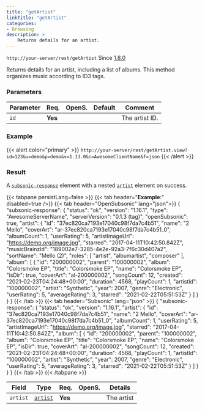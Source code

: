 ```yaml
---
title: "getArtist"
linkTitle: "getArtist"
categories:
- Browsing
description: >
    Returns details for an artist.
---
```


`http://your-server/rest/getArtist` Since [1.8.0](../../subsonic-versions)

Returns details for an artist, including a list of albums. This method organizes music according to ID3 tags.

### Parameters

| Parameter | Req. | OpenS. | Default | Comment |
| --- | --- | --- | --- | --- |
| `id` | **Yes** |  |    | The artist ID. |

### Example

{{< alert color="primary" >}} `http://your-server/rest/getArtist.view?id=123&u=demo&p=demo&v=1.13.0&c=AwesomeClientName&f=json` {{< /alert >}}

### Result

A [`subsonic-response`](../../responses/subsonic-response) element with a nested [`artist`](../../responses/artist) element on success.

{{< tabpane persistLang=false >}}
{{< tab header="**Example**:" disabled=true />}}
{{< tab header="OpenSubsonic" lang="json">}}
{
  "subsonic-response": {
    "status": "ok",
    "version": "1.16.1",
    "type": "AwesomeServerName",
    "serverVersion": "0.1.3 (tag)",
    "openSubsonic": true,
    "artist": {
      "id": "37ec820ca7193e17040c98f7da7c4b51",
      "name": "2 Mello",
      "coverArt": "ar-37ec820ca7193e17040c98f7da7c4b51_0",
      "albumCount": 1,
      "userRating": 5,
      "artistImageUrl": "https://demo.org/image.jpg",
      "starred": "2017-04-11T10:42:50.842Z",
      "musicBrainzId": "189002e7-3285-4e2e-92a3-7f6c30d407a2",
      "sortName": "Mello (2)",
      "roles": [
        "artist",
        "albumartist",
        "composer"
      ],
      "album": [
        {
          "id": "200000002",
          "parent": "100000002",
          "album": "Colorsmoke EP",
          "title": "Colorsmoke EP",
          "name": "Colorsmoke EP",
          "isDir": true,
          "coverArt": "al-200000002",
          "songCount": 12,
          "created": "2021-02-23T04:24:48+00:00",
          "duration": 4568,
          "playCount": 1,
          "artistId": "100000002",
          "artist": "Synthetic",
          "year": 2007,
          "genre": "Electronic",
          "userRating": 5,
          "averageRating": 3,
          "starred": "2021-02-22T05:51:53Z"
        }
      ]
    }
  }
}
{{< /tab >}}
{{< tab header="Subsonic" lang="json" >}}
{
  "subsonic-response": {
    "status": "ok",
    "version": "1.16.1",
    "artist": {
      "id": "37ec820ca7193e17040c98f7da7c4b51",
      "name": "2 Mello",
      "coverArt": "ar-37ec820ca7193e17040c98f7da7c4b51_0",
      "albumCount": 1,
      "userRating": 5,
      "artistImageUrl": "https://demo.org/image.jpg",
      "starred": "2017-04-11T10:42:50.842Z",
      "album": [
        {
          "id": "200000002",
          "parent": "100000002",
          "album": "Colorsmoke EP",
          "title": "Colorsmoke EP",
          "name": "Colorsmoke EP",
          "isDir": true,
          "coverArt": "al-200000002",
          "songCount": 12,
          "created": "2021-02-23T04:24:48+00:00",
          "duration": 4568,
          "playCount": 1,
          "artistId": "100000002",
          "artist": "Synthetic",
          "year": 2007,
          "genre": "Electronic",
          "userRating": 5,
          "averageRating": 3,
          "starred": "2021-02-22T05:51:53Z"
        }
      ]
    }
  }
}
{{< /tab >}}
{{< /tabpane >}}

| Field |  Type | Req. | OpenS. | Details |
| --- | --- | --- | --- | --- |
| `artist` | [`artist`](../../responses/artistwithalbumsid3) | **Yes** |     | The artist |
